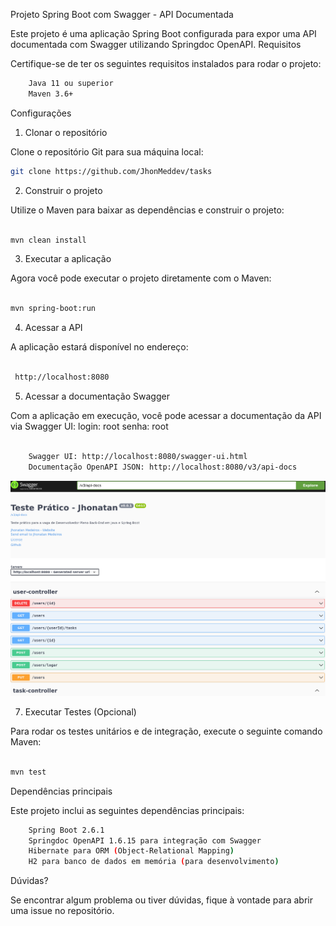 Projeto Spring Boot com Swagger - API Documentada

Este projeto é uma aplicação Spring Boot configurada para expor uma API documentada com Swagger utilizando Springdoc OpenAPI.
Requisitos

Certifique-se de ter os seguintes requisitos instalados para rodar o projeto:

```bash
    Java 11 ou superior
    Maven 3.6+
```

Configurações
1. Clonar o repositório

Clone o repositório Git para sua máquina local:

```bash
git clone https://github.com/JhonMeddev/tasks
```

2. Construir o projeto

Utilize o Maven para baixar as dependências e construir o projeto:

```bash

mvn clean install

```

3. Executar a aplicação

Agora você pode executar o projeto diretamente com o Maven:

```bash

mvn spring-boot:run

```

4. Acessar a API

A aplicação estará disponível no endereço: 
```bash

 http://localhost:8080

```

5. Acessar a documentação Swagger

Com a aplicação em execução, você pode acessar a documentação da API via Swagger UI:
login: root
senha: root

```bash

    Swagger UI: http://localhost:8080/swagger-ui.html
    Documentação OpenAPI JSON: http://localhost:8080/v3/api-docs
```

![Logo do Projeto](doc-img/doc-swagger.png)


7. Executar Testes (Opcional)

Para rodar os testes unitários e de integração, execute o seguinte comando Maven:

```bash

mvn test

```

Dependências principais

Este projeto inclui as seguintes dependências principais:

```bash
    Spring Boot 2.6.1
    Springdoc OpenAPI 1.6.15 para integração com Swagger
    Hibernate para ORM (Object-Relational Mapping)
    H2 para banco de dados em memória (para desenvolvimento)
```


Dúvidas?

Se encontrar algum problema ou tiver dúvidas, fique à vontade para abrir uma issue no repositório.
